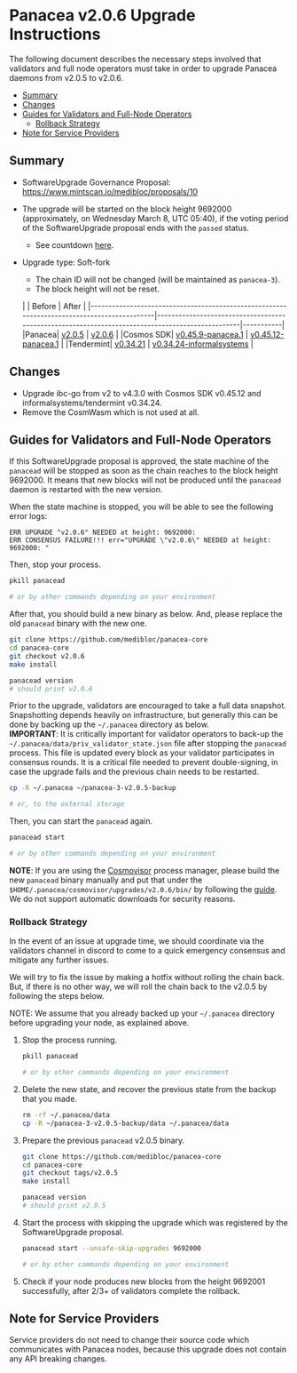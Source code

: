 # Panacea v2.0.6 Upgrade Instructions

The following document describes the necessary steps involved that validators and
full node operators must take in order to upgrade Panacea daemons from v2.0.5 to v2.0.6.

- [Summary](#summary)
- [Changes](#changes)
- [Guides for Validators and Full-Node Operators](#guides-for-validators-and-full-node-operators)
    - [Rollback Strategy](#rollback-strategy)
- [Note for Service Providers](#note-for-service-providers)

## Summary

- SoftwareUpgrade Governance Proposal: https://www.mintscan.io/medibloc/proposals/10
- The upgrade will be started on the block height 9692000 (approximately, on Wednesday March 8, UTC 05:40), if the
  voting period of the SoftwareUpgrade proposal ends with the `passed` status.
    - See countdown [here](https://www.mintscan.io/medibloc/blocks/9692000).
- Upgrade type: Soft-fork
    - The chain ID will not be changed (will be maintained as `panacea-3`).
    - The block height will not be reset.

  | | Before                                                                                     | After                                                                                           |
        |--------------------------------------------------------------------------------------------|-------------------------------------------------------------------------------------------------|-----------|
  |Panacea| [v2.0.5](https://github.com/medibloc/panacea-core/releases/tag/v2.0.5)                     | [v2.0.6](https://github.com/medibloc/panacea-core/releases/tag/v2.0.6)                          |
  |Cosmos SDK| [v0.45.9-panacea.1](https://github.com/medibloc/cosmos-sdk/releases/tag/v0.45.9-panacea.1) | [v0.45.12-panacea.1](https://github.com/medibloc/cosmos-sdk/releases/tag/v0.45.12-panacea.1)    |
  |Tendermint| [v0.34.21](https://github.com/tendermint/tendermint/releases/tag/v0.34.21)                 | [v0.34.24-informalsystems](https://github.com/informalsystems/tendermint/releases/tag/v0.34.24) |

## Changes

- Upgrade ibc-go from v2 to v4.3.0 with Cosmos SDK v0.45.12 and informalsystems/tendermint v0.34.24.
- Remove the CosmWasm which is not used at all.

## Guides for Validators and Full-Node Operators

If this SoftwareUpgrade proposal is approved, the state machine of the `panacead` will be stopped as soon as the chain
reaches to the block height 9692000.
It means that new blocks will not be produced until the `panacead` daemon is restarted with the new version.

When the state machine is stopped, you will be able to see the following error logs:

```
ERR UPGRADE "v2.0.6" NEEDED at height: 9692000:
ERR CONSENSUS FAILURE!!! err="UPGRADE \"v2.0.6\" NEEDED at height: 9692000: "
```

Then, stop your process.

```bash
pkill panacead

# or by other commands depending on your environment
```

After that, you should build a new binary as below. And, please replace the old `panacead` binary with the new one.

```bash
git clone https://github.com/medibloc/panacea-core
cd panacea-core
git checkout v2.0.6
make install

panacead version
# should print v2.0.6
```

Prior to the upgrade, validators are encouraged to take a full data snapshot. Snapshotting depends heavily on
infrastructure, but generally this can be done by backing up the `~/.panacea` directory as below.<br>
**IMPORTANT**: It is critically important for validator operators to back-up
the `~/.panacea/data/priv_validator_state.json` file after stopping the `panacead` process. This file is updated every
block as your validator participates in consensus rounds. It is a critical file needed to prevent double-signing, in
case the upgrade fails and the previous chain needs to be restarted.

```bash
cp -R ~/.panacea ~/panacea-3-v2.0.5-backup

# or, to the external storage
```

Then, you can start the `panacead` again.

```bash
panacead start

# or by other commands depending on your environment
```

**NOTE**:
If you are using the [Cosmovisor](https://medibloc.gitbook.io/panacea-core/guide/cosmovisor) process manager, please
build the new `panacead` binary manually and put that under the `$HOME/.panacea/cosmovisor/upgrades/v2.0.6/bin/` by
following the [guide](https://medibloc.gitbook.io/panacea-core/guide/cosmovisor#cosmovisor-setup). We do not support
automatic downloads for security reasons.

### Rollback Strategy

In the event of an issue at upgrade time, we should coordinate via the validators channel in discord to come to a quick
emergency consensus and mitigate any further issues.

We will try to fix the issue by making a hotfix without rolling the chain back.
But, if there is no other way, we will roll the chain back to the v2.0.5 by following the steps below.

NOTE: We assume that you already backed up your `~/.panacea` directory before upgrading your node, as explained above.

1. Stop the process running.
    ```bash
    pkill panacead

    # or by other commands depending on your environment
    ```
2. Delete the new state, and recover the previous state from the backup that you made.
    ```bash
    rm -rf ~/.panacea/data
    cp -R ~/panacea-3-v2.0.5-backup/data ~/.panacea/data
    ```
3. Prepare the previous `panacead` v2.0.5 binary.
    ```bash
    git clone https://github.com/medibloc/panacea-core
    cd panacea-core
    git checkout tags/v2.0.5
    make install

    panacead version
    # should print v2.0.5
    ```
4. Start the process with skipping the upgrade which was registered by the SoftwareUpgrade proposal.
    ```bash
    panacead start --unsafe-skip-upgrades 9692000

    # or by other commands depending on your environment
    ```
5. Check if your node produces new blocks from the height 9692001 successfully, after 2/3+ of validators complete the
   rollback.

## Note for Service Providers

Service providers do not need to change their source code which communicates with Panacea nodes, because this upgrade
does not contain any API breaking changes.
